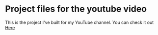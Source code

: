 # Project files for the youtube video

This is the project I've built for my YouTube channel. You can check it out [Here](https://www.youtube.com/watch?v=xyuEwKr-EeI)

